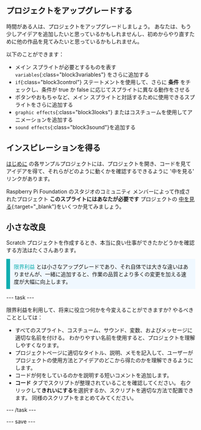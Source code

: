 ## プロジェクトをアップグレードする

時間がある人は、プロジェクトをアップグレードしましょう。 あなたは、もう少しアイデアを追加したいと思っているかもしれませんし、初めからやり直すために他の作品を見てみたいと思っているかもしれません。

以下のことができます：
- メイン スプライトが必要とするものを表す `variables`{:class="block3variables"} をさらに追加する
- `if`{:class="block3control"} ステートメントを使用して、さらに **条件** をチェックし、条件が true か false に応じてスプライトに異なる動作をさせる
- ボタンやおもちゃなど、メイン スプライトと対話するために使用できるスプライトをさらに追加する
- `graphic effects`{:class="block3looks"} またはコスチュームを使用してアニメーションを追加する
- `sound effects`{:class="block3sound"}を追加する

## インスピレーションを得る

[はじめに](.) の各サンプルプロジェクトには、プロジェクトを開き、コードを見てアイデアを得て、それらがどのように動くかを確認するできるように '中を見る' リンクがあります。

Raspberry Pi Foundation のスタジオのコミュニティ メンバーによって作成されたプロジェクト **このスプライトにはあなたが必要です** プロジェクトの [中を見る](https://scratch.mit.edu/studios/29722869/){:target="_blank"}をいくつか見てみましょう。

## 小さな改良

Scratch プロジェクトを作成するとき、本当に良い仕事ができたかどうかを確認する方法はたくさんあります。

<p style="border-left: solid; border-width:10px; border-color: #0faeb0; background-color: aliceblue; padding: 10px;">
<span style="color: #0faeb0">限界利益</span> とは小さなアップグレードであり、それ自体では大きな違いはありませんが、一緒に追加すると、作業の品質とより多くの変更を加える速度が大幅に向上します。 
</p>

--- task ---

限界利益を利用して、将来に役立つ何かを今変えることができますか? やるべきこととしては：

+ すべてのスプライト、コスチューム、サウンド、変数、およびメッセージに適切な名前を付ける。 わかりやすい名前を使用すると、プロジェクトを理解しやすくなります。
+ プロジェクトページに適切なタイトル、説明、メモを記入して、ユーザーがプロジェクトの使用方法とアイデアのどこから得たのかを理解できるようにします。
+ コードが何をしているのかを説明する短いコメントを追加します。
+ **コード** タブでスクリプトが整理されていることを確認してください。 右クリックして**きれいにする**を選択するか、スクリプトを適切な方法で配置できます。 同様のスクリプトをまとめてみてください。

--- /task ---

--- save ---

